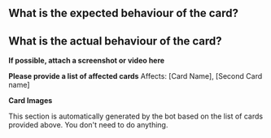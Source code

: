 **What is the expected behaviour of the card?**
 - 

**What is the actual behaviour of the card?**
 - 

**If possible, attach a screenshot or video here**


**Please provide a list of affected cards**
Affects: [Card Name], [Second Card name]

**Card Images**
<!-- Images --> This section is automatically generated by the bot based on the list of cards provided above.  You don't need to do anything.
